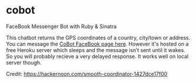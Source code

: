 # cobot
FaceBook Messenger Bot with Ruby & Sinatra

This chatbot returns the GPS coordinates of a country, city/town or address.
You can message the [CoBot FaceBook page here](https://www.facebook.com/CoBot-439436693082135). 
However it's hosted on a free Heroku server which sleeps and the message isn’t sent until it wakes. 
So you will probably recieve a very delayed response. It works well on local server though. 

Credit: https://hackernoon.com/smooth-coordinator-1427dce17f00

